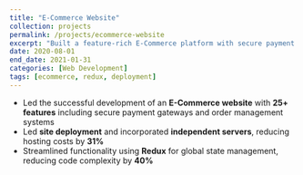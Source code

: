 ```yaml
---
title: "E-Commerce Website"
collection: projects
permalink: /projects/ecommerce-website
excerpt: "Built a feature-rich E-Commerce platform with secure payment systems, cost-optimized deployment, and Redux state management."
date: 2020-08-01
end_date: 2021-01-31
categories: [Web Development]
tags: [ecommerce, redux, deployment]
---
```


- Led the successful development of an **E-Commerce website** with **25+ features** including secure payment gateways and order management systems  
- Led **site deployment** and incorporated **independent servers**, reducing hosting costs by **31%**  
- Streamlined functionality using **Redux** for global state management, reducing code complexity by **40%**
